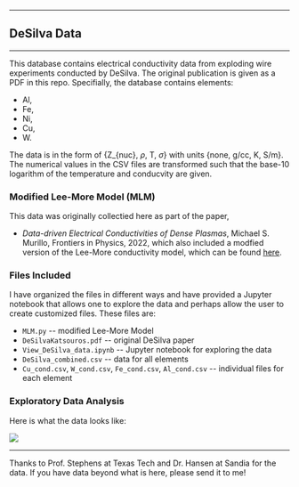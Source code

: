 
____
## DeSilva Data
____

This database contains electrical conductivity data from exploding wire experiments conducted by DeSilva. The original publication is given as a PDF in this repo. Specifially, the database contains elements:
* Al,
* Fe,
* Ni,
* Cu,
* W.

The data is in the form of {Z_{nuc}, $\rho$, T, $\sigma$} with units {none, g/cc, K, S/m}. The numerical values in the CSV files are transformed such that the base-10 logarithm of the temperature and conducvity are given. 


### Modified Lee-More Model (MLM)

This data was originally collectied here as part of the paper,
* _Data-driven Electrical Conductivities of Dense Plasmas_, Michael S. Murillo, Frontiers in Physics, 2022,
which also included a modfied version of the Lee-More conductivity model, which can be found [here](https://murillogroupmsu.github.io/Modified-Lee-More-Transport/).


### Files Included 

I have organized the files in different ways and have provided a Jupyter notebook that allows one to explore the data and perhaps allow the user to create customized files. These files are:
* `MLM.py` -- modified Lee-More Model
* `DeSilvaKatsouros.pdf` -- original DeSilva paper
* `View_DeSilva_data.ipynb` -- Jupyter notebook for exploring the data
* `DeSilva_combined.csv` -- data for all elements
* `Cu_cond.csv`, `W_cond.csv`, `Fe_cond.csv`, `Al_cond.csv` -- individual files for each element


### Exploratory Data Analysis

Here is what the data looks like:

![](combined_plot.png)


____
Thanks to Prof. Stephens at Texas Tech and Dr. Hansen at Sandia for the data. If you have data beyond what is here, please send it to me! 



